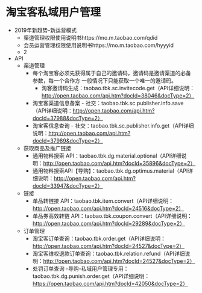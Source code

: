 # 淘宝客私域用户管理

- 2019年新趋势-新运营模式
    - 渠道管理权限使用说明书https://mo.m.taobao.com/qdid
    - 会员运营管理权限使用说明书https://mo.m.taobao.com/hyyyid
    - 2
- API
    - 渠道管理
        - 每个淘宝客必须先获得属于自己的邀请码，邀请码是邀请渠道的必备参数，每一个合作方 一般情况下只能获取一个唯一的邀请码。
            - 淘客邀请码生成：taobao.tbk.sc.invitecode.get（API详细说明：http://open.taobao.com/api.htm?docId=38046&docType=2）
        - 淘宝客渠道信息备案 - 社交：taobao.tbk.sc.publisher.info.save（API详细说明：http://open.taobao.com/api.htm?docId=37988&docType=2）
        - 淘宝客信息查询 - 社交：taobao.tbk.sc.publisher.info.get（API详细说明：http://open.taobao.com/api.htm?docId=37989&docType=2）
    - 获取商品及推广链接
        - 通用物料搜索 API：taobao.tbk.dg.material.optional（API详细说明：http://open.taobao.com/api.htm?docId=35896&docType=2）
        - 通用物料搜索API【导购】：taobao.tbk.dg.optimus.material（API详细说明：http://open.taobao.com/api.htm?docId=33947&docType=2）
    - 链接
        - 单品转链接 API：taobao.tbk.item.convert（API详细说明：http://open.taobao.com/api.htm?docId=24516&docType=2）
        - 单品券高效转链 API：taobao.tbk.coupon.convert（API详细说明：http://open.taobao.com/api.htm?docId=29289&docType=2）
    - 订单管理
        - 淘宝客订单查询：taobao.tbk.order.get（API详细说明：http://open.taobao.com/api.htm?docId=24527&docType=2）
        - 淘宝客维权退款订单查询：taobao.tbk.relation.refund（API详细说明：http://open.taobao.com/api.htm?docId=24527&docType=2）
        - 处罚订单查询 -导购-私域用户管理专用：taobao.tbk.dg.punish.order.get（API详细说明：https://open.taobao.com/api.htm?docId=42050&docType=2）
